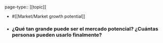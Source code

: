 page-type:: [[topic]]

- #[[Market/Market growth potential]]

- ### ¿Qué tan grande puede ser el mercado potencial? ¿Cuántas personas pueden usarlo finalmente?



